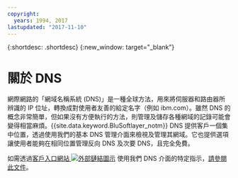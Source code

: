 ```yaml
---
copyright:
  years: 1994, 2017
lastupdated: "2017-11-10"
---
```


{:shortdesc: .shortdesc}
{:new_window: target="_blank"}

# 關於 DNS

網際網路的「網域名稱系統 (DNS)」是一種全球方法，用來將伺服器和路由器所辨識的 IP 位址，轉換成對使用者友善的給定名字（例如 ibm.com）。雖然 DNS 的概念非常簡單，但如果沒有方便執行的方法，則管理及儲存各種網域的記錄可能會變得相當麻煩。{{site.data.keyword.BluSoftlayer_notm}} DNS 提供客戶一個集中位置，透過使用我們的基本 DNS 管理介面來檢視及管理其網域。它也提供選項讓使用者能夠在相同位置管理反向 DNS 及次要 DNS，且完全免費。

如需透過[客戶入口網站 ![外部鏈結圖示](../../icons/launch-glyph.svg "外部鏈結圖示")](https://control.softlayer.com/) 使用我們 DNS 介面的特定指示，[請參閱此文件](https://github.ibm.com/Bluemix-Docs/dns/blob/staging/using-the-dns-interface.md)。
